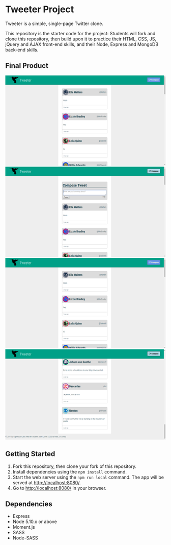 # Tweeter Project

Tweeter is a simple, single-page Twitter clone.

This repository is the starter code for the project: Students will fork and clone this repository, then build upon it to practice their HTML, CSS, JS, jQuery and AJAX front-end skills, and their Node, Express and MongoDB back-end skills.

## Final Product
!["screenshot of tweeter hompage"](https://github.com/jv-cortez/tweetr/blob/master/docs-images/hovered-compose-button.png)
!["screenshot of tweeter textbox"](https://github.com/jv-cortez/tweetr/blob/master/docs-images/tweeter-textbox.png)
!["screenshot of hovered compose button"](https://github.com/jv-cortez/tweetr/blob/master/docs-images/hovered-compose-button.png)
!["screenshot of tweeter footer"](https://github.com/jv-cortez/tweetr/blob/master/docs-images/tweeter-footer.png)

## Getting Started

1. Fork this repository, then clone your fork of this repository.
2. Install dependencies using the `npm install` command.
3. Start the web server using the `npm run local` command. The app will be served at <http://localhost:8080/>.
4. Go to <http://localhost:8080/> in your browser.

## Dependencies

- Express
- Node 5.10.x or above
- Moment.js
- SASS
- Node-SASS
